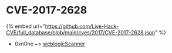 # CVE-2017-2628
{% embed url="https://github.com/Live-Hack-CVE/full_database/blob/main/cves/2017/CVE-2017-2628.json" %}

* 0xn0ne ~> [weblogicScanner](https://www.alice-snow.ru/2017/database/cve-2017-2628/weblogicscanner-0xn0ne)
